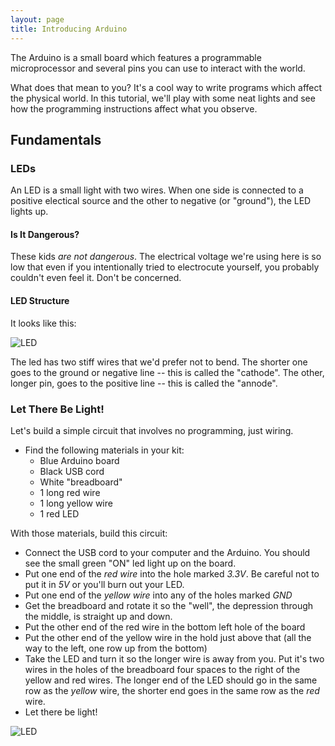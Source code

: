 ```yaml
---
layout: page
title: Introducing Arduino
---
```


The Arduino is a small board which features a programmable microprocessor and several pins you can use to interact with the world.

What does that mean to you? It's a cool way to write programs which affect the physical world. In this tutorial, we'll play with some neat lights and see how the programming instructions affect what you observe.

## Fundamentals

### LEDs

An LED is a small light with two wires. When one side is connected to a positive electical source and the other to negative (or "ground"), the LED lights up.

#### Is It Dangerous?

These kids *are not dangerous*. The electrical voltage we're using here is so low that even if you intentionally tried to electrocute yourself, you probably couldn't even feel it. Don't be concerned.

#### LED Structure

It looks like this:

![LED](http://www.societyofrobots.com/images/electronics_led_diagram.png)

The led has two stiff wires that we'd prefer not to bend. The shorter one goes to the ground or negative line -- this is called the "cathode". The other, longer pin, goes to the positive line -- this is called the "annode".

### Let There Be Light! 

Let's build a simple circuit that involves no programming, just wiring.

* Find the following materials in your kit:
  * Blue Arduino board
  * Black USB cord
  * White "breadboard"
  * 1 long red wire
  * 1 long yellow wire
  * 1 red LED

With those materials, build this circuit:

* Connect the USB cord to your computer and the Arduino. You should see the small green "ON" led light up on the board.
* Put one end of the *red wire* into the hole marked *3.3V*. Be careful not to put it in *5V* or you'll burn out your LED.
* Put one end of the *yellow wire* into any of the holes marked *GND*
* Get the breadboard and rotate it so the "well", the depression through the middle, is straight up and down.
* Put the other end of the red wire in the bottom left hole of the board
* Put the other end of the yellow wire in the hold just above that (all the way to the left, one row up from the bottom)
* Take the LED and turn it so the longer wire is away from you. Put it's two wires in the holes of the breadboard four spaces to the right of the yellow and red wires. The longer end of the LED should go in the same row as the *yellow* wire, the shorter end goes in the same row as the *red* wire.
* Let there be light!

![LED](/images/circuit_01_simple_wiring.jpg)
